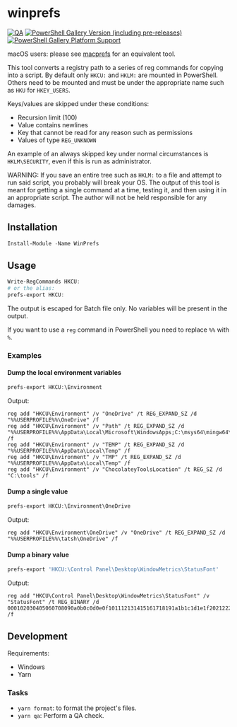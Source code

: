 # winprefs

[![QA](https://github.com/Tatsh/winprefs/actions/workflows/qa.yml/badge.svg)](https://github.com/Tatsh/winprefs/actions/workflows/qa.yml)
[![PowerShell Gallery Version (including pre-releases)](https://img.shields.io/powershellgallery/v/WinPrefs)](https://www.powershellgallery.com/packages/WinPrefs)
[![PowerShell Gallery Platform Support](https://img.shields.io/powershellgallery/p/WinPrefs?label=powershell+platforms+supported)](https://www.powershellgallery.com/packages/WinPrefs)

macOS users: please see [macprefs](https://github.com/Tatsh/macprefs) for an equivalent tool.

This tool converts a registry path to a series of reg commands for copying into a script. By
default only `HKCU:` and `HKLM:` are mounted in PowerShell. Others need to be mounted and must be
under the appropriate name such as `HKU` for `HKEY_USERS`.

Keys/values are skipped under these conditions:

- Recursion limit (100)
- Value contains newlines
- Key that cannot be read for any reason such as permissions
- Values of type `REG_UNKNOWN`

An example of an always skipped key under normal circumstances is `HKLM\SECURITY`, even if this is
run as administrator.

WARNING: If you save an entire tree such as `HKLM:` to a file and attempt to run said script, you
probably will break your OS. The output of this tool is meant for getting a single command at a
time, testing it, and then using it in an appropriate script. The author will not be held
responsible for any damages.

## Installation

```powershell
Install-Module -Name WinPrefs
```

## Usage

```powershell
Write-RegCommands HKCU:
# or the alias:
prefs-export HKCU:
```

The output is escaped for Batch file only. No variables will be present in the output.

If you want to use a `reg` command in PowerShell you need to replace `%%` with `%`.

### Examples

#### Dump the local environment variables

```powershell
prefs-export HKCU:\Environment
```

Output:

```batch
reg add "HKCU\Environment" /v "OneDrive" /t REG_EXPAND_SZ /d "%%USERPROFILE%%\OneDrive" /f
reg add "HKCU\Environment" /v "Path" /t REG_EXPAND_SZ /d "%%USERPROFILE%%\AppData\Local\Microsoft\WindowsApps;C:\msys64\mingw64\bin;C:\tools\Cmder;" /f
reg add "HKCU\Environment" /v "TEMP" /t REG_EXPAND_SZ /d "%%USERPROFILE%%\AppData\Local\Temp" /f
reg add "HKCU\Environment" /v "TMP" /t REG_EXPAND_SZ /d "%%USERPROFILE%%\AppData\Local\Temp" /f
reg add "HKCU\Environment" /v "ChocolateyToolsLocation" /t REG_SZ /d "C:\tools" /f
```

#### Dump a single value

```powershell
prefs-export HKCU:\Environment\OneDrive
```

Output:

```batch
reg add "HKCU\Environment\OneDrive" /v "OneDrive" /t REG_EXPAND_SZ /d "%%USERPROFILE%%\tatsh\OneDrive" /f
```

#### Dump a binary value

```powershell
prefs-export 'HKCU:\Control Panel\Desktop\WindowMetrics\StatusFont'
```

Output:

```batch
reg add "HKCU\Control Panel\Desktop\WindowMetrics\StatusFont" /v "StatusFont" /t REG_BINARY /d 000102030405060708090a0b0c0d0e0f101112131415161718191a1b1c1d1e1f202122232425262728292a2b2c2d2e2f303132333435363738393a3b3c3d3e3f404142434445464748494a4b4c4d4e4f505152535455565758595a5b /f
```

## Development

Requirements:

- Windows
- Yarn

### Tasks

- `yarn format`: to format the project's files.
- `yarn qa`: Perform a QA check.
